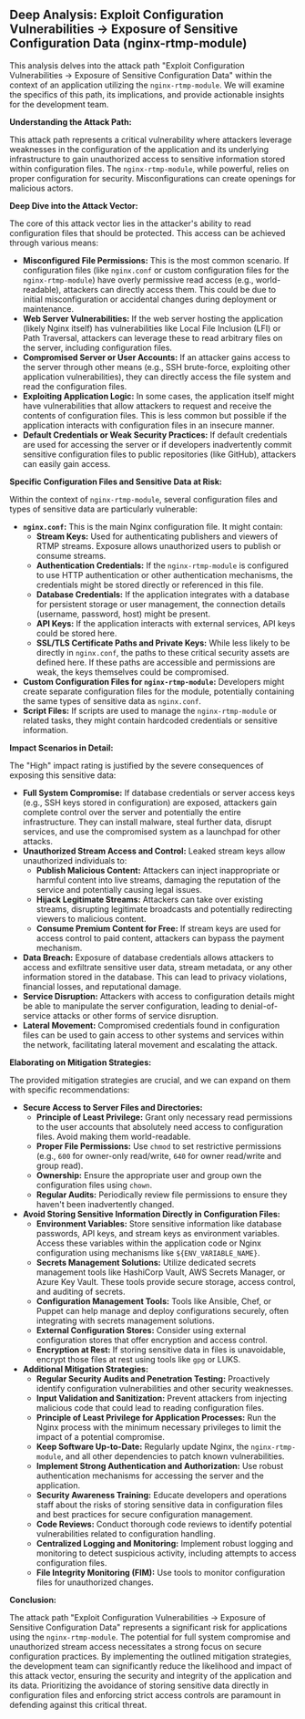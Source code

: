 ## Deep Analysis: Exploit Configuration Vulnerabilities -> Exposure of Sensitive Configuration Data (nginx-rtmp-module)

This analysis delves into the attack path "Exploit Configuration Vulnerabilities -> Exposure of Sensitive Configuration Data" within the context of an application utilizing the `nginx-rtmp-module`. We will examine the specifics of this path, its implications, and provide actionable insights for the development team.

**Understanding the Attack Path:**

This attack path represents a critical vulnerability where attackers leverage weaknesses in the configuration of the application and its underlying infrastructure to gain unauthorized access to sensitive information stored within configuration files. The `nginx-rtmp-module`, while powerful, relies on proper configuration for security. Misconfigurations can create openings for malicious actors.

**Deep Dive into the Attack Vector:**

The core of this attack vector lies in the attacker's ability to read configuration files that should be protected. This access can be achieved through various means:

* **Misconfigured File Permissions:** This is the most common scenario. If configuration files (like `nginx.conf` or custom configuration files for the `nginx-rtmp-module`) have overly permissive read access (e.g., world-readable), attackers can directly access them. This could be due to initial misconfiguration or accidental changes during deployment or maintenance.
* **Web Server Vulnerabilities:**  If the web server hosting the application (likely Nginx itself) has vulnerabilities like Local File Inclusion (LFI) or Path Traversal, attackers can leverage these to read arbitrary files on the server, including configuration files.
* **Compromised Server or User Accounts:** If an attacker gains access to the server through other means (e.g., SSH brute-force, exploiting other application vulnerabilities), they can directly access the file system and read the configuration files.
* **Exploiting Application Logic:** In some cases, the application itself might have vulnerabilities that allow attackers to request and receive the contents of configuration files. This is less common but possible if the application interacts with configuration files in an insecure manner.
* **Default Credentials or Weak Security Practices:**  If default credentials are used for accessing the server or if developers inadvertently commit sensitive configuration files to public repositories (like GitHub), attackers can easily gain access.

**Specific Configuration Files and Sensitive Data at Risk:**

Within the context of `nginx-rtmp-module`, several configuration files and types of sensitive data are particularly vulnerable:

* **`nginx.conf`:** This is the main Nginx configuration file. It might contain:
    * **Stream Keys:**  Used for authenticating publishers and viewers of RTMP streams. Exposure allows unauthorized users to publish or consume streams.
    * **Authentication Credentials:** If the `nginx-rtmp-module` is configured to use HTTP authentication or other authentication mechanisms, the credentials might be stored directly or referenced in this file.
    * **Database Credentials:** If the application integrates with a database for persistent storage or user management, the connection details (username, password, host) might be present.
    * **API Keys:**  If the application interacts with external services, API keys could be stored here.
    * **SSL/TLS Certificate Paths and Private Keys:** While less likely to be directly in `nginx.conf`, the paths to these critical security assets are defined here. If these paths are accessible and permissions are weak, the keys themselves could be compromised.
* **Custom Configuration Files for `nginx-rtmp-module`:**  Developers might create separate configuration files for the module, potentially containing the same types of sensitive data as `nginx.conf`.
* **Script Files:**  If scripts are used to manage the `nginx-rtmp-module` or related tasks, they might contain hardcoded credentials or sensitive information.

**Impact Scenarios in Detail:**

The "High" impact rating is justified by the severe consequences of exposing this sensitive data:

* **Full System Compromise:** If database credentials or server access keys (e.g., SSH keys stored in configuration) are exposed, attackers gain complete control over the server and potentially the entire infrastructure. They can install malware, steal further data, disrupt services, and use the compromised system as a launchpad for other attacks.
* **Unauthorized Stream Access and Control:**  Leaked stream keys allow unauthorized individuals to:
    * **Publish Malicious Content:** Attackers can inject inappropriate or harmful content into live streams, damaging the reputation of the service and potentially causing legal issues.
    * **Hijack Legitimate Streams:**  Attackers can take over existing streams, disrupting legitimate broadcasts and potentially redirecting viewers to malicious content.
    * **Consume Premium Content for Free:** If stream keys are used for access control to paid content, attackers can bypass the payment mechanism.
* **Data Breach:** Exposure of database credentials allows attackers to access and exfiltrate sensitive user data, stream metadata, or any other information stored in the database. This can lead to privacy violations, financial losses, and reputational damage.
* **Service Disruption:** Attackers with access to configuration details might be able to manipulate the server configuration, leading to denial-of-service attacks or other forms of service disruption.
* **Lateral Movement:**  Compromised credentials found in configuration files can be used to gain access to other systems and services within the network, facilitating lateral movement and escalating the attack.

**Elaborating on Mitigation Strategies:**

The provided mitigation strategies are crucial, and we can expand on them with specific recommendations:

* **Secure Access to Server Files and Directories:**
    * **Principle of Least Privilege:** Grant only necessary read permissions to the user accounts that absolutely need access to configuration files. Avoid making them world-readable.
    * **Proper File Permissions:** Use `chmod` to set restrictive permissions (e.g., `600` for owner-only read/write, `640` for owner read/write and group read).
    * **Ownership:** Ensure the appropriate user and group own the configuration files using `chown`.
    * **Regular Audits:** Periodically review file permissions to ensure they haven't been inadvertently changed.
* **Avoid Storing Sensitive Information Directly in Configuration Files:**
    * **Environment Variables:**  Store sensitive information like database passwords, API keys, and stream keys as environment variables. Access these variables within the application code or Nginx configuration using mechanisms like `${ENV_VARIABLE_NAME}`.
    * **Secrets Management Solutions:** Utilize dedicated secrets management tools like HashiCorp Vault, AWS Secrets Manager, or Azure Key Vault. These tools provide secure storage, access control, and auditing of secrets.
    * **Configuration Management Tools:**  Tools like Ansible, Chef, or Puppet can help manage and deploy configurations securely, often integrating with secrets management solutions.
    * **External Configuration Stores:** Consider using external configuration stores that offer encryption and access control.
    * **Encryption at Rest:** If storing sensitive data in files is unavoidable, encrypt those files at rest using tools like `gpg` or LUKS.
* **Additional Mitigation Strategies:**
    * **Regular Security Audits and Penetration Testing:**  Proactively identify configuration vulnerabilities and other security weaknesses.
    * **Input Validation and Sanitization:** Prevent attackers from injecting malicious code that could lead to reading configuration files.
    * **Principle of Least Privilege for Application Processes:** Run the Nginx process with the minimum necessary privileges to limit the impact of a potential compromise.
    * **Keep Software Up-to-Date:** Regularly update Nginx, the `nginx-rtmp-module`, and all other dependencies to patch known vulnerabilities.
    * **Implement Strong Authentication and Authorization:**  Use robust authentication mechanisms for accessing the server and the application.
    * **Security Awareness Training:** Educate developers and operations staff about the risks of storing sensitive data in configuration files and best practices for secure configuration management.
    * **Code Reviews:**  Conduct thorough code reviews to identify potential vulnerabilities related to configuration handling.
    * **Centralized Logging and Monitoring:** Implement robust logging and monitoring to detect suspicious activity, including attempts to access configuration files.
    * **File Integrity Monitoring (FIM):** Use tools to monitor configuration files for unauthorized changes.

**Conclusion:**

The attack path "Exploit Configuration Vulnerabilities -> Exposure of Sensitive Configuration Data" represents a significant risk for applications using the `nginx-rtmp-module`. The potential for full system compromise and unauthorized stream access necessitates a strong focus on secure configuration practices. By implementing the outlined mitigation strategies, the development team can significantly reduce the likelihood and impact of this attack vector, ensuring the security and integrity of the application and its data. Prioritizing the avoidance of storing sensitive data directly in configuration files and enforcing strict access controls are paramount in defending against this critical threat.
